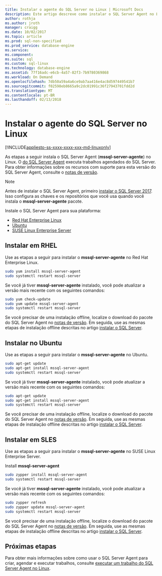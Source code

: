 ```yaml
---
title: Instalar o agente do SQL Server no Linux | Microsoft Docs
description: Este artigo descreve como instalar o SQL Server Agent no Linux.
author: rothja
ms.author: jroth
manager: craigg
ms.date: 10/02/2017
ms.topic: article
ms.prod: sql-non-specified
ms.prod_service: database-engine
ms.service: 
ms.component: 
ms.suite: sql
ms.custom: sql-linux
ms.technology: database-engine
ms.assetid: 77f16adc-e6cb-4a57-82f3-7b9780369868
ms.workload: On Demand
ms.openlocfilehash: 7db50a59a4a6ce9ab7aa416e4ac8d597449541b7
ms.sourcegitcommit: f02598eb8665a9c2dc01991c36f27943701fdd2d
ms.translationtype: MT
ms.contentlocale: pt-BR
ms.lasthandoff: 02/13/2018
---
```

# <a name="install-sql-server-agent-on-linux"></a>Instalar o agente do SQL Server no Linux

[!INCLUDE[appliesto-ss-xxxx-xxxx-xxx-md-linuxonly](../includes/appliesto-ss-xxxx-xxxx-xxx-md-linuxonly.md)]

As etapas a seguir instala o SQL Server Agent (**mssql-server-agente**) no Linux. O [do SQL Server Agent](https://docs.microsoft.com/sql/ssms/agent/sql-server-agent) executa trabalhos agendados do SQL Server. Para obter informações sobre os recursos com suporte para esta versão do SQL Server Agent, consulte o [notas de versão](sql-server-linux-release-notes.md).

> [!NOTE]
> Antes de instalar o SQL Server Agent, primeiro [instalar o SQL Server 2017](sql-server-linux-setup.md#platforms). Isso configura as chaves e os repositórios que você usa quando você instala o **mssql-server-agente** pacote.

Instale o SQL Server Agent para sua plataforma:

- [Red Hat Enterprise Linux](#RHEL)
- [Ubuntu](#ubuntu)
- [SUSE Linux Enterprise Server](#SLES)

## <a name="RHEL">Instalar em RHEL</a>

Use as etapas a seguir para instalar o **mssql-server-agente** no Red Hat Enterprise Linux. 

```bash
sudo yum install mssql-server-agent
sudo systemctl restart mssql-server
```

Se você já tiver **mssql-server-agente** instalado, você pode atualizar a versão mais recente com os seguintes comandos:

```bash
sudo yum check-update
sudo yum update mssql-server-agent
sudo systemctl restart mssql-server
```

Se você precisar de uma instalação offline, localize o download do pacote do SQL Server Agent no [notas de versão](sql-server-linux-release-notes.md). Em seguida, use as mesmas etapas de instalação offline descritas no artigo [instalar o SQL Server](sql-server-linux-setup.md#offline).

## <a name="ubuntu">Instalar no Ubuntu</a>

Use as etapas a seguir para instalar o **mssql-server-agente** no Ubuntu. 

```bash
sudo apt-get update 
sudo apt-get install mssql-server-agent
sudo systemctl restart mssql-server
```

Se você já tiver **mssql-server-agente** instalado, você pode atualizar a versão mais recente com os seguintes comandos:

```bash
sudo apt-get update 
sudo apt-get install mssql-server-agent
sudo systemctl restart mssql-server
```

Se você precisar de uma instalação offline, localize o download do pacote do SQL Server Agent no [notas de versão](sql-server-linux-release-notes.md). Em seguida, use as mesmas etapas de instalação offline descritas no artigo [instalar o SQL Server](sql-server-linux-setup.md#offline).

## <a name="SLES">Instalar em SLES</a>

Use as etapas a seguir para instalar o **mssql-server-agente** no SUSE Linux Enterprise Server. 

Install **mssql-server-agent** 

```bash
sudo zypper install mssql-server-agent
sudo systemctl restart mssql-server
```

Se você já tiver **mssql-server-agente** instalado, você pode atualizar a versão mais recente com os seguintes comandos:

```bash
sudo zypper refresh
sudo zypper update mssql-server-agent
sudo systemctl restart mssql-server
```

Se você precisar de uma instalação offline, localize o download do pacote do SQL Server Agent no [notas de versão](sql-server-linux-release-notes.md). Em seguida, use as mesmas etapas de instalação offline descritas no artigo [instalar o SQL Server](sql-server-linux-setup.md#offline).

## <a name="next-steps"></a>Próximas etapas
Para obter mais informações sobre como usar o SQL Server Agent para criar, agendar e executar trabalhos, consulte [executar um trabalho do SQL Server Agent no Linux](sql-server-linux-run-sql-server-agent-job.md).
